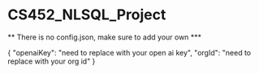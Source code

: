 # CS452_NLSQL_Project
** There is no config.json, make sure to add your own ***

{
    "openaiKey": "need to replace with your open ai key",
    "orgId": "need to replace with your org id"
}


